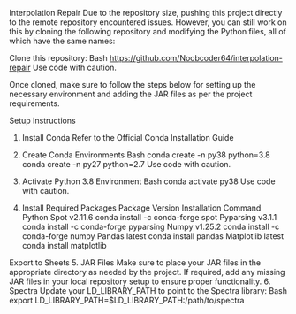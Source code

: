 Interpolation Repair
Due to the repository size, pushing this project directly to the remote repository encountered issues. However, you can still work on this by cloning the following repository and modifying the Python files, all of which have the same names:

Clone this repository:
Bash
https://github.com/Noobcoder64/interpolation-repair
Use code with caution.

Once cloned, make sure to follow the steps below for setting up the necessary environment and adding the JAR files as per the project requirements.

Setup Instructions
1. Install Conda
Refer to the Official Conda Installation Guide
2. Create Conda Environments
Bash
conda create -n py38 python=3.8
conda create -n py27 python=2.7
Use code with caution.

3. Activate Python 3.8 Environment
Bash
conda activate py38
Use code with caution.

4. Install Required Packages
Package	Version	Installation Command
Python Spot	v2.11.6	conda install -c conda-forge spot
Pyparsing	v3.1.1	conda install -c conda-forge pyparsing
Numpy	v1.25.2	conda install -c conda-forge numpy
Pandas	latest	conda install pandas
Matplotlib	latest	conda install matplotlib

Export to Sheets
5. JAR Files
Make sure to place your JAR files in the appropriate directory as needed by the project.
If required, add any missing JAR files in your local repository setup to ensure proper functionality.
6. Spectra
Update your LD_LIBRARY_PATH to point to the Spectra library:
Bash
export LD_LIBRARY_PATH=$LD_LIBRARY_PATH:/path/to/spectra
